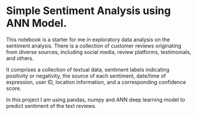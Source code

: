 # Simple Sentiment Analysis using ANN Model.
This notebook is a starter for me in exploratory data analysis on the sentiment analysis. 
There is a collection of customer reviews originating from diverse 
sources, including social media, review platforms, testimonials, and others.

It comprises a collection of textual data, sentiment labels indicating positivity or 
negativity, the source of each sentiment, date/time of expression, user ID, location information, 
and a corresponding confidence score.

In this project I am using pandas, numpy and ANN deep learning model to predict sentiment of the text reviews.
